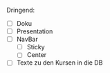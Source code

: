 Dringend:
- [ ] Doku
- [ ] Presentation
- [ ] NavBar
  - [ ] Sticky
  - [ ] Center
- [ ] Texte zu den Kursen in die DB
